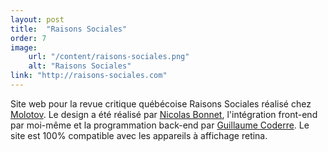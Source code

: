 ```yaml
---
layout: post
title:  "Raisons Sociales"
order: 7
image:
    url: "/content/raisons-sociales.png"
    alt: "Raisons Sociales"
link: "http://raisons-sociales.com"
---
```


Site web pour la revue critique québécoise Raisons Sociales réalisé chez [Molotov](http://molotov.ca). Le design a été réalisé par [Nicolas Bonnet](http://www.tostaky.co/nicolas/), l'intégration front-end par moi-même et la programmation back-end par [Guillaume Coderre](https://github.com/gcoderre). Le site est 100% compatible avec les appareils à affichage retina.